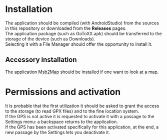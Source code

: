# Installation

The application should be compiled (with AndroidStudio) from the
sources in this repository or downloaded from the **Releases** pages.  
The application package (such as GoToXX.apk) should be transferred
to the storage of the device (such as Downloads).  
Selecting it with a File Manager should offer the opportunity
to install it.

## Accessory installation

The application [Msb2Map](https://github.com/msb2kml/Msb2Map/)
should be installed if one want to look at a map.

# Permissions and activation

It is probable that the first utilization it should be asked to grant
the access to the storage (to read GPX files) and to the fine location
system.  
If the GPS is not active it is requested to activate it with a passage
to the Settings menu: a backspace returns to the application.  
If the GPS has been activated specifically for this application,
at the end, a new passage by the Settings lets you deactivate it.

